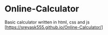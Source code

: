 # Online-Calculator
 Basic calculator written in html, css and js
[https://sreyask555.github.io/Online-Calculator/]
